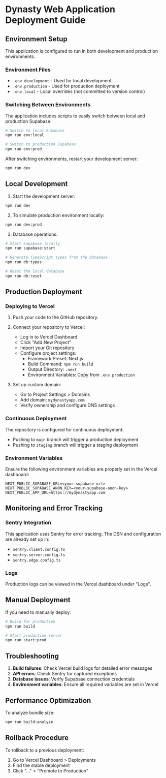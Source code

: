 # Dynasty Web Application Deployment Guide

## Environment Setup

This application is configured to run in both development and production environments.

### Environment Files

- `.env.development` - Used for local development
- `.env.production` - Used for production deployment
- `.env.local` - Local overrides (not committed to version control)

### Switching Between Environments

The application includes scripts to easily switch between local and production Supabase:

```bash
# Switch to local Supabase
npm run env:local

# Switch to production Supabase
npm run env:prod
```

After switching environments, restart your development server:

```bash
npm run dev
```

## Local Development

1. Start the development server:

```bash
npm run dev
```

2. To simulate production environment locally:

```bash
npm run dev:prod
```

3. Database operations:

```bash
# Start Supabase locally
npm run supabase:start

# Generate TypeScript types from the database
npm run db:types

# Reset the local database
npm run db:reset
```

## Production Deployment

### Deploying to Vercel

1. Push your code to the GitHub repository.

2. Connect your repository to Vercel:
   - Log in to Vercel Dashboard
   - Click "Add New Project"
   - Import your Git repository
   - Configure project settings:
     - Framework Preset: Next.js
     - Build Command: `npm run build`
     - Output Directory: `.next`
     - Environment Variables: Copy from `.env.production`

3. Set up custom domain:
   - Go to Project Settings > Domains
   - Add domain: `mydynastyapp.com`
   - Verify ownership and configure DNS settings

### Continuous Deployment

The repository is configured for continuous deployment:
- Pushing to `main` branch will trigger a production deployment
- Pushing to `staging` branch will trigger a staging deployment

### Environment Variables

Ensure the following environment variables are properly set in the Vercel dashboard:

```
NEXT_PUBLIC_SUPABASE_URL=<your-supabase-url>
NEXT_PUBLIC_SUPABASE_ANON_KEY=<your-supabase-anon-key>
NEXT_PUBLIC_APP_URL=https://mydynastyapp.com
```

## Monitoring and Error Tracking

### Sentry Integration

This application uses Sentry for error tracking. The DSN and configuration are already set up in:
- `sentry.client.config.ts`
- `sentry.server.config.ts`
- `sentry.edge.config.ts`

### Logs

Production logs can be viewed in the Vercel dashboard under "Logs".

## Manual Deployment

If you need to manually deploy:

```bash
# Build for production
npm run build

# Start production server
npm run start:prod
```

## Troubleshooting

1. **Build failures**: Check Vercel build logs for detailed error messages
2. **API errors**: Check Sentry for captured exceptions
3. **Database issues**: Verify Supabase connection credentials
4. **Environment variables**: Ensure all required variables are set in Vercel

## Performance Optimization

To analyze bundle size:

```bash
npm run build:analyze
```

## Rollback Procedure

To rollback to a previous deployment:
1. Go to Vercel Dashboard > Deployments
2. Find the stable deployment
3. Click "..." > "Promote to Production"